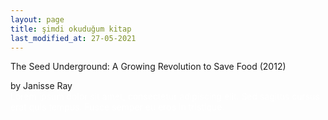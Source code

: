 ```yaml
---
layout: page
title: şimdi okuduğum kitap
last_modified_at: 27-05-2021
---
```


The Seed Underground: A Growing Revolution to Save Food (2012)  
<div class="list0">by Janisse Ray</div> <span style="color: white">Lorem ipsum dolor sit amet, consectetur adipiscing elit. Sed sagittis cursus erat quis tempus. Fusce semper eu eros in tristique.</span>

